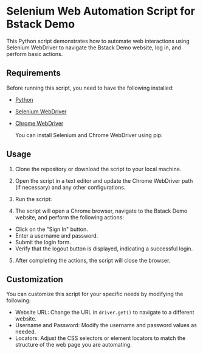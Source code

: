 # Selenium Web Automation Script for Bstack Demo

This Python script demonstrates how to automate web interactions using Selenium WebDriver to navigate the Bstack Demo website, log in, and perform basic actions.

## Requirements

Before running this script, you need to have the following installed:

- [Python](https://www.python.org/downloads/)
- [Selenium WebDriver](https://pypi.org/project/selenium/)
- [Chrome WebDriver](https://sites.google.com/chromium.org/driver/)
  
  You can install Selenium and Chrome WebDriver using pip:
  

## Usage

1. Clone the repository or download the script to your local machine.

2. Open the script in a text editor and update the Chrome WebDriver path (if necessary) and any other configurations.

3. Run the script:

4. The script will open a Chrome browser, navigate to the Bstack Demo website, and perform the following actions:
- Click on the "Sign In" button.
- Enter a username and password.
- Submit the login form.
- Verify that the logout button is displayed, indicating a successful login.

5. After completing the actions, the script will close the browser.

## Customization

You can customize this script for your specific needs by modifying the following:

- Website URL: Change the URL in `driver.get()` to navigate to a different website.
- Username and Password: Modify the username and password values as needed.
- Locators: Adjust the CSS selectors or element locators to match the structure of the web page you are automating.
